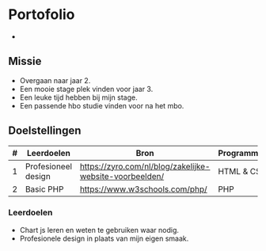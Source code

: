 # Portofolio

 - 
## Missie 

 - Overgaan naar jaar 2.
 - Een mooie stage plek vinden voor jaar 3.
 - Een leuke tijd hebben bij mijn stage.
 - Een passende hbo studie vinden voor na het mbo.

## Doelstellingen
 
| #   | Leerdoelen          | Bron                                                    | Programmeertaal | Afgerond |
| --- | ------------------- | ------------------------------------------------------- | --------------- | -------- |
| 1   | Profesioneel design | https://zyro.com/nl/blog/zakelijke-website-voorbeelden/ | HTML & CSS      | No       |
| 2   | Basic PHP           | https://www.w3schools.com/php/                          | PHP             | No       |

### Leerdoelen

 - Chart js leren en weten te gebruiken waar nodig.
 - Profesionele design in plaats van mijn eigen smaak.
